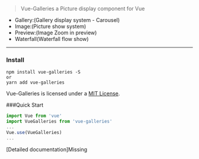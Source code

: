 > Vue-Galleries a Picture display component for Vue

- Gallery:(Gallery display system - Carousel)
- Image:(Picture show system)
- Preview:(Image Zoom in preview)
- Waterfall(Waterfall flow show)
---
### Install
```console
npm install vue-galleries -S
or
yarn add vue-galleries
```

Vue-Galleries is licensed under a [MIT License](../LICENSE).

###Quick Start
```js
import Vue from 'vue'
import VueGalleries from 'vue-galleries'
...
Vue.use(VueGalleries)
...
```
[Detailed documentation]Missing
